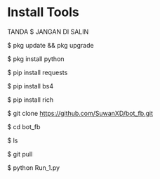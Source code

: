 # Install Tools
TANDA $ JANGAN DI SALIN

$ pkg update && pkg upgrade

$ pkg install python

$ pip install requests

$ pip install bs4

$ pip install rich

$ git clone https://github.com/SuwanXD/bot_fb.git

$ cd bot_fb

$ ls

$ git pull

$ python Run_1.py

